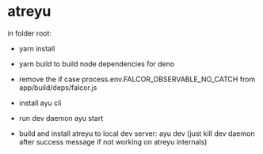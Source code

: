 # atreyu

in folder root:

- yarn install
- yarn build to build node dependencies for deno
- remove the if case process.env.FALCOR_OBSERVABLE_NO_CATCH from app/build/deps/falcor.js

- install ayu cli
- run dev daemon
  ayu start
- build and install atreyu to local dev server:
  ayu dev (just kill dev daemon after success message if not working on atreyu internals)